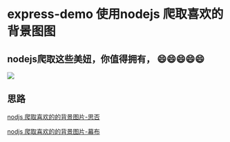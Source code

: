 # express-demo 使用nodejs 爬取喜欢的背景图图
## nodejs爬取这些美妞，你值得拥有， 😄😄😄😄😄
![](https://api2.mubu.com/v3/document_image/5c1c209f-9d79-4c5a-8042-c1b4e15db219-2331693.jpg)
## 思路
[nodjs 爬取喜欢的的背景图片-思否](https://segmentfault.com/a/1190000038665950)

[nodjs 爬取喜欢的的背景图片-幕布](https://mubu.com/doc/_77_RCP9GG)